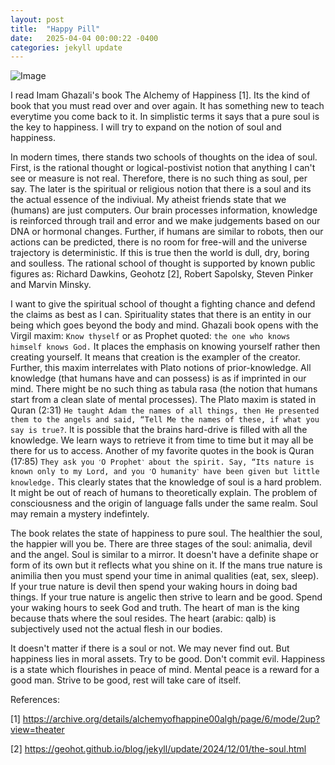 ```yaml
---
layout: post
title:  "Happy Pill"
date:   2025-04-04 00:00:22 -0400
categories: jekyll update
---
```


![Image]({{site.baseurl}}/assets/images/books.PNG)

I read Imam Ghazali's book The Alchemy of Happiness [1]. Its the kind of book that you must read over and over again. It has something new to teach everytime you come back to it. In simplistic terms it says that a pure soul is the key to happiness. I will try to expand on the notion of soul and happiness.

In modern times, there stands two schools of thoughts on the idea of soul. First, is the rational thought or logical-postivist notion that anything I can't see or measure is not real. Therefore, there is no such thing as soul, per say. The later is the spiritual or religious notion that there is a soul and its the actual essence of the indiviual. My atheist friends state that we (humans) are just computers. Our brain processes information, knowledge is reinforced through trail and error and we make judgements based on our DNA or hormonal changes. Further, if humans are similar to robots, then our actions can be predicted, there is no room for free-will and the universe trajectory is deterministic. If this is true then the world is dull, dry, boring and soulless. The rational school of thought is supported by known public figures as: Richard Dawkins, Geohotz [2], Robert Sapolsky, Steven Pinker and Marvin Minsky. 

I want to give the spiritual school of thought a fighting chance and defend the claims as best as I can. Spirituality states that there is an entity in our being which goes beyond the body and mind. Ghazali book opens with the Virgil maxim: `Know thyself` or as Prophet quoted: `the one who knows himself knows God.` It places the emphasis on knowing yourself rather then creating yourself. It means that creation is the exampler of the creator. Further, this maxim interrelates with Plato notions of prior-knowledge. All knowledge (that humans have and can possess) is as if imprinted in our mind. There might be no such thing as tabula rasa (the notion that humans start from a clean slate of mental processes). The Plato maxim is stated in Quran (2:31) `He taught Adam the names of all things, then He presented them to the angels and said, “Tell Me the names of these, if what you say is true?`. It is possible that the brains hard-drive is filled with all the knowledge. We learn ways to retrieve it from time to time but it may all be there for us to access. Another of my favorite quotes in the book is Quran (17:85) `They ask you ˹O Prophet˺ about the spirit. Say, “Its nature is known only to my Lord, and you ˹O humanity˺ have been given but little knowledge.` This clearly states that the knowledge of soul is a hard problem. It might be out of reach of humans to theoretically explain. The problem of consciousness and the origin of language falls under the same realm. Soul may remain a mystery indefintely. 

The book relates the state of happiness to pure soul. The healthier the soul, the happier will you be. There are three stages of the soul: animalia, devil and the angel. Soul is similar to a mirror. It doesn't have a definite shape or form of its own but it reflects what you shine on it. If the mans true nature is animilia then you must spend your time in animal qualities (eat, sex, sleep). If your true nature is devil then spend your waking hours in doing bad things. If your true nature is angelic then strive to learn and be good. Spend your waking hours to seek God and truth. The heart of man is the king because thats where the soul resides. The heart (arabic: qalb) is subjectively used not the actual flesh in our bodies. 

It doesn't matter if there is a soul or not. We may never find out. But happiness lies in moral assets. Try to be good. Don't commit evil. Happiness is a state which flourishes in peace of mind. Mental peace is a reward for a good man. Strive to be good, rest will take care of itself.

References:

[1] https://archive.org/details/alchemyofhappine00algh/page/6/mode/2up?view=theater

[2] https://geohot.github.io/blog/jekyll/update/2024/12/01/the-soul.html
